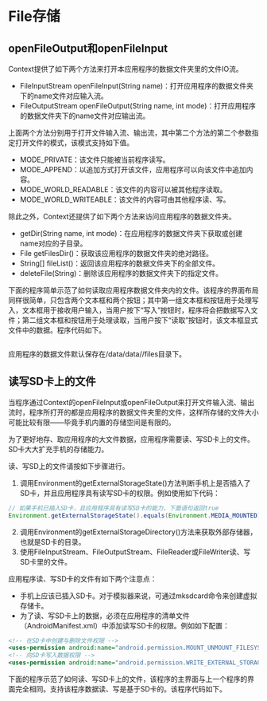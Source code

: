 # File存储
## openFileOutput和openFileInput
Context提供了如下两个方法来打开本应用程序的数据文件夹里的文件IO流。

+ FileInputStream openFileInput(String name)：打开应用程序的数据文件夹下的name文件对应输入流。
+ FileOutputStream openFileOutput(String name, int mode)：打开应用程序的数据文件夹下的name文件对应输出流。

上面两个方法分别用于打开文件输入流、输出流，其中第二个方法的第二个参数指定打开文件的模式，该模式支持如下值。

+ MODE_PRIVATE：该文件只能被当前程序读写。
+ MODE_APPEND：以追加方式打开该文件，应用程序可以向该文件中追加内容。
+ MODE_WORLD_READABLE：该文件的内容可以被其他程序读取。
+ MODE_WORLD_WRITEABLE：该文件的内容可由其他程序读、写。

除此之外，Context还提供了如下两个方法来访问应用程序的数据文件夹。

+ getDir(String name, int mode)：在应用程序的数据文件夹下获取或创建name对应的子目录。
+ File getFilesDir()：获取该应用程序的数据文件夹的绝对路径。
+ String[] fileList()：返回该应用程序的数据文件夹下的全部文件。
+ deleteFile(String)：删除该应用程序的数据文件夹下的指定文件。

下面的程序简单示范了如何读取应用程序数据文件夹内的文件。该程序的界面布局同样很简单，只包含两个文本框和两个按钮；其中第一组文本框和按钮用于处理写入，文本框用于接收用户输入，当用户按下“写入”按钮时，程序将会把数据写入文件；第二组文本框和按钮用于处理读取，当用户按下“读取”按钮时，该文本框显式文件中的数据。程序代码如下。

```java
```

应用程序的数据文件默认保存在/data/data/<package name>/files目录下。


## 读写SD卡上的文件
当程序通过Context的openFileInput或openFileOutput来打开文件输入流、输出流时，程序所打开的都是应用程序的数据文件夹里的文件，这样所存储的文件大小可能比较有限——毕竟手机内置的存储空间是有限的。

为了更好地存、取应用程序的大文件数据，应用程序需要读、写SD卡上的文件。SD卡大大扩充手机的存储能力。

读、写SD上的文件请按如下步骤进行。

1. 调用Environment的getExternalStorageState()方法判断手机上是否插入了SD卡，并且应用程序具有读写SD卡的权限。例如使用如下代码：

```java
// 如果手机已插入SD卡，且应用程序具有读写SD卡的能力，下面语句返回true
Environment.getExternalStorageState().equals(Environment.MEDIA_MOUNTED)
```

2. 调用Environment的getExternalStorageDirectory()方法来获取外部存储器，也就是SD卡的目录。
3. 使用FileInputStream、FileOutputStream、FileReader或FileWriter读、写SD卡里的文件。

应用程序读、写SD卡的文件有如下两个注意点：
+ 手机上应该已插入SD卡。对于模拟器来说，可通过mksdcard命令来创建虚拟存储卡。
+ 为了读、写SD卡上的数据，必须在应用程序的清单文件（AndroidManifest.xml）中添加读写SD卡的权限。例如如下配置：

```xml
<!-- 在SD卡中创建与删除文件权限 -->
<uses-permission android:name="android.permission.MOUNT_UNMOUNT_FILESYSTEMS">
<!-- 向SD卡写入数据权限 -->
<uses-permission android:name="android.permission.WRITE_EXTERNAL_STORAGE">
```

下面的程序示范了如何读、写SD卡上的文件，该程序的主界面与上一个程序的界面完全相同。支持该程序数据读、写是基于SD卡的。该程序代码如下。

```java
```


